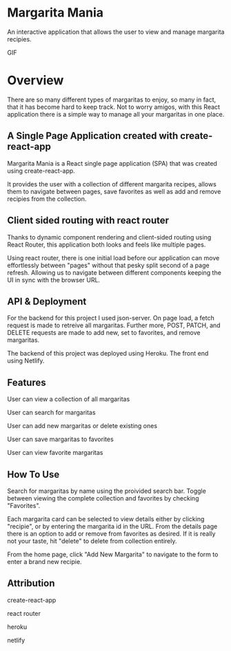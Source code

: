 # Margarita Mania

An interactive application that allows the user to view and manage margarita recipies.

GIF

# Overview

There are so many different types of margaritas to enjoy, so many in fact, that it has become hard to keep track. Not to worry amigos, with this React application there is a simple way to manage all your margaritas in one place.

## A Single Page Application created with create-react-app

Margarita Mania is a React single page application (SPA) that was created using create-react-app.

It provides the user with a collection of different margarita recipes, allows them to navigate between pages, save favorites as well as add and remove recipies from the collection.

## Client sided routing with react router

Thanks to dynamic component rendering and client-sided routing using React Router, this application both looks and feels like multiple pages.

Using react router, there is one initial load before our application can move effortlessly between "pages" without that pesky split second of a page refresh. Allowing us to navigate between different components keeping the UI in sync with the browser URL.

## API & Deployment

For the backend for this project I used json-server. On page load, a fetch request is made to retreive all margaritas. Further more, POST, PATCH, and DELETE requests are made to add new, set to favorites, and remove margaritas.

The backend of this project was deployed using Heroku.
The front end using Netlify.

## Features

User can view a collection of all margaritas

User can search for margaritas

User can add new margaritas or delete existing ones

User can save margaritas to favorites

User can view favorite margaritas

## How To Use

Search for margaritas by name using the proivided search bar. Toggle between viewing the complete collection and favorites by checking "Favorites".

Each margarita card can be selected to view details either by clicking "recipie", or by entering the margarita id in the URL. From the details page there is an option to add or remove from favorites as desired. If it is really not your taste, hit "delete" to delete from collection entirely.

From the home page, click "Add New Margarita" to navigate to the form to enter a brand new recipie.

## Attribution

create-react-app

react router

heroku

netlify
